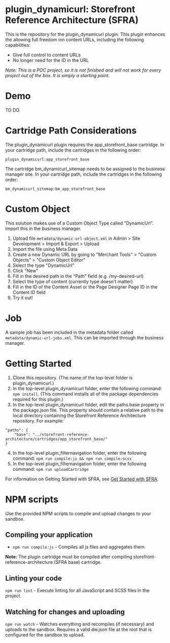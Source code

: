 # plugin_dynamicurl: Storefront Reference Architecture (SFRA)

This is the repository for the plugin_dynamicurl plugin. This plugin enhances the allowing full freedom inn content URLs, including the following capabilities:

* Give full control to content URLs
* No longer need for the ID in the URL

_Note: This is a POC project, so it is not finished and will not work for every project out of the box. It is simply a starting point._

# Demo
TO DO

# Cartridge Path Considerations
The plugin_dynamicurl plugin requires the app\_storefront\_base cartridge. In your cartridge path, include the cartridges in the following order:

```
plugin_dynamicurl:app_storefront_base
```

The cartridge bm_dynamicurl_sitemap needs to be assigned to the business manager site. In your cartridge path, include the cartridges in the following order:

```
bm_dynamicurl_sitemap:bm_app_storefront_base
```


# Custom Object
This solution makes use of a Custom Object Type called "DynamicUrl". Import this in the business manager.

1. Upload file ```metadata/dynamic-url-object.xml``` in Admin > Site Development > Import & Export > Upload
2. Import the file using Meta Data
3. Create a new Dynamic URL by going to "Merchant Tools" > "Custom Objects" > "Custom Object Editor"
4. Select the type "DynamicUrl"
5. Click "New"
6. Fill in the desired path in the "Path" field (e.g. /my-desired-url)
7. Select the type of content (currently type doesn't matter)
8. Fill in the ID of the Content Asset or the Page Designer Page ID in the Content ID field
9. Try it out!

# Job
A sample job has been included in the metadata folder called ```metadata/dynamic-url-jobs.xml```. This can be imported through the business manager.

# Getting Started

1. Clone this repository. (The name of the top-level folder is plugin_dynamicurl.)
2. In the top-level plugin_dynamicurl folder, enter the following command: `npm install`. (This command installs all of the package dependencies required for this plugin.)
3. In the top-level plugin_dynamicurl folder, edit the paths.base property in the package.json file. This property should contain a relative path to the local directory containing the Storefront Reference Architecture repository. For example:
```
"paths": {
    "base": "../storefront-reference-architecture/cartridges/app_storefront_base/"
}
```
4. In the top-level plugin_filternavigation folder, enter the following command: `npm run compile:js && npm run compile:scss`
5. In the top-level plugin_filternavigation folder, enter the following command: `npm run uploadCartridge`

For information on Getting Started with SFRA, see [Get Started with SFRA](https://documentation.b2c.commercecloud.salesforce.com/DOC1/index.jsp?topic=%2Fcom.demandware.dochelp%2Fcontent%2Fb2c_commerce%2Ftopics%2Fsfra%2Fb2c_sfra_setup.html).

# NPM scripts
Use the provided NPM scripts to compile and upload changes to your sandbox.

## Compiling your application

* `npm run compile:js` - Compiles all js files and aggregates them.

**Note:** The plugin cartridge must be compiled after compiling storefront-reference-architecture (SFRA base) cartridge.

## Linting your code

`npm run lint` - Execute linting for all JavaScript and SCSS files in the project.

## Watching for changes and uploading

`npm run watch` - Watches everything and recompiles (if necessary) and uploads to the sandbox. Requires a valid dw.json file at the root that is configured for the sandbox to upload.
